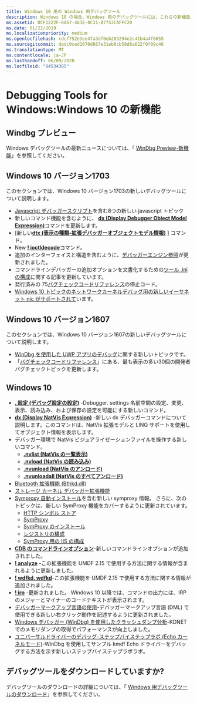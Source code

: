```yaml
---
title: Windows 10 用の Windows 用デバッグツール
description: Windows 10 の場合、Windows 用のデバッグツールには、これらの新機能が含まれています。
ms.assetid: DCF1222F-6A67-463E-8C31-B7753CAFFC20
ms.date: 01/22/2019
ms.localizationpriority: medium
ms.openlocfilehash: cdcf752e3ee47a3df0eb283294e2c41b4a4f6655
ms.sourcegitcommit: dadc9ced1670d667e31eb0cb58d6a622f0f09c46
ms.translationtype: MT
ms.contentlocale: ja-JP
ms.lasthandoff: 06/09/2020
ms.locfileid: "84534385"
---
```

# <a name="debugging-tools-for-windows-new-for-windows-10"></a>Debugging Tools for Windows:Windows 10 の新機能

## <a name="span-idwindbg_previewspanspan-idwindbg_previewspanspan-idwindbg_previewspanwindbg-preview"></a><span id="Windbg_Preview"></span><span id="windbg_preview"></span><span id="WINDBG_PREVIEW"></span>Windbg プレビュー

Windows デバッグツールの最新ニュースについては、「 [WinDbg Preview-新機能](windbg-what-is-new-preview.md)」を参照してください。


## <a name="span-idwindows_10__version_1703spanspan-idwindows_10__version_1703spanspan-idwindows_10__version_1703spanwindows10-version-1703"></a><span id="Windows_10__version_1703"></span><span id="windows_10__version_1703"></span><span id="WINDOWS_10__VERSION_1703"></span>Windows 10 バージョン1703

このセクションでは、Windows 10 バージョン1703の新しいデバッグツールについて説明します。

-   [Javascript デバッガースクリプト](javascript-debugger-scripting.md)を含む8つの新しい javascript トピック
-   新しいコマンド機能を含むように、 [**dx (Display Debugger Object Model Expression)**](dx--display-visualizer-variables-.md)コマンドを更新します。
-   [新しい[**dtx (表示の種類-拡張デバッガーオブジェクトモデル情報)**](dtx--display-type---extended-debugger-object-model-information-.md) ] コマンド。
-   New [**! ioctldecode**](-ioctldecode.md)コマンド。
-   追加のインターフェイスと構造を含むように、[デバッガーエンジン参照](debugger-engine-reference.md)が更新されました。
-   コマンドラインデバッガーの追加オプションを文書化するための[ツール .ini の構成](configuring-tools-ini.md)に関する記事を更新しています。
-   発行済みの 75[バグチェックコードリファレンス](bug-check-code-reference2.md)の停止コード。
-   [Windows 10 トピックのネットワークカーネルデバッグ用の新しいイーサネット nic がサポートされて](supported-ethernet-nics-for-network-kernel-debugging-in-windows-10.md)います。

## <a name="span-idwindows_10__version_1607spanspan-idwindows_10__version_1607spanspan-idwindows_10__version_1607spanwindows10-version-1607"></a><span id="Windows_10__version_1607"></span><span id="windows_10__version_1607"></span><span id="WINDOWS_10__VERSION_1607"></span>Windows 10 バージョン1607


このセクションでは、Windows 10 バージョン1607の新しいデバッグツールについて説明します。

-   [WinDbg を使用した UWP アプリのデバッグ](debugging-a-uwp-app-using-windbg.md)に関する新しいトピックです。
-   「[バグチェックコードリファレンス](bug-check-code-reference2.md)」にある、最も表示の多い30個の開発者バグチェックトピックを更新します。


## <a name="span-idwindows_10spanspan-idwindows_10spanspan-idwindows_10spanwindows10"></a><span id="Windows_10"></span><span id="windows_10"></span><span id="WINDOWS_10"></span>Windows 10

-   [**. 設定 (デバッグ設定の設定)**](-settings--set-debug-settings-.md) -Debugger. settings 名前空間の設定、変更、表示、読み込み、および保存の設定を可能にする新しいコマンド。
-   [**dx (Display NatVis Expression)**](dx--display-visualizer-variables-.md) -新しい dx デバッガーコマンドについて説明します。このコマンドは、NatVis 拡張モデルと LINQ サポートを使用してオブジェクト情報を表示します。
-   デバッガー環境で NatVis ビジュアライゼーションファイルを操作する新しいコマンド。
    -   [**.nvlist (NatVis の一覧表示)**](-nvlist--natvis-list-.md)
    -   [**.nvload (NatVis の読み込み)**](-nvload--natvis-load-.md)
    -   [**.nvunload (NatVis のアンロード)**](-nvunload--natvis-unload-.md)
    -   [**.nvunloadall (NatVis のすべてアンロード)**](-nvunloadall--natvis-unload-all-.md)
-   [Bluetooth 拡張機能 (Bthkd.dll)](bluetooh-extensions--bthkd-dll-.md)
-   [ストレージ カーネル デバッガー拡張機能](storage-kernel-debugger-extensions.md)
-   [Symproxy 自動インストール](symproxy-automated-installation.md)を含む新しい symproxy 情報。 さらに、次のトピックは、新しい SymProxy 機能をカバーするように更新されています。
    -   [HTTP シンボル ストア](http-symbol-stores.md)
    -   [SymProxy](symproxy.md)
    -   [SymProxy のインストール](installing-symproxy.md)
    -   [レジストリの構成](configuring-the-registry.md)
    -   [SymProxy 用の IIS の構成](configuring-iis-for-symproxy.md)
-   [**CDB のコマンドラインオプション**](cdb-command-line-options.md)-新しいコマンドラインオプションが追加されました。
-   [**! analyze**](-analyze.md) -この拡張機能を UMDF 2.15 で使用する方法に関する情報が含まれるように更新しました。
-   [**! wdfkd. wdfkd**](-wdfkd-wdfcrashdump.md)-この拡張機能を UMDF 2.15 で使用する方法に関する情報が追加されました。
-   [**! irp**](-irp.md) -更新されました。 Windows 10 以降では、コマンドの出力には、IRP のメジャーとマイナーのコードテキストが表示されます。
-   [デバッガーマークアップ言語の使用](debugger-markup-language-commands.md)-デバッガーマークアップ言語 (DML) で使用できる新しい右クリック動作を記述するように更新されました。
-   [Windows デバッガー (WinDbg) を使用したクラッシュダンプ分析](crash-dump-files.md)-KDNET でのメモリダンプの取得でパフォーマンスが向上しました。
-   [ユニバーサルドライバーのデバッグ-ステップバイステップラボ (Echo カーネルモード)](debug-universal-drivers---step-by-step-lab--echo-kernel-mode-.md)-WinDbg を使用してサンプル kmdf Echo ドライバーをデバッグする方法を示す新しいステップバイステップラボラボ。

 
## <a name="looking-to-download-the-debugging-tools"></a>デバッグツールをダウンロードしていますか?

デバッグツールのダウンロードの詳細については、「 [Windows 用デバッグツールのダウンロード](debugger-download-tools.md)」を参照してください。



